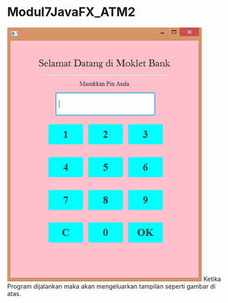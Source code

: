 # Modul7JavaFX_ATM2
![alt text](Output.PNG)
Ketika Program dijalankan maka akan mengeluarkan tampilan seperti gambar di atas.
